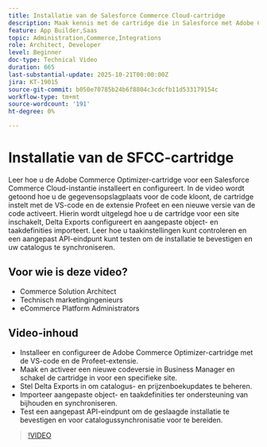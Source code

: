 ```yaml
---
title: Installatie van de Salesforce Commerce Cloud-cartridge
description: Maak kennis met de cartridge die in Salesforce met Adobe Commerce Optimizer wordt gebruikt.
feature: App Builder,Saas
topic: Administration,Commerce,Integrations
role: Architect, Developer
level: Beginner
doc-type: Technical Video
duration: 665
last-substantial-update: 2025-10-21T00:00:00Z
jira: KT-19015
source-git-commit: b050e70785b24b6f8804c3cdcfb11d533179154c
workflow-type: tm+mt
source-wordcount: '191'
ht-degree: 0%

---
```



# Installatie van de SFCC-cartridge

Leer hoe u de Adobe Commerce Optimizer-cartridge voor een Salesforce Commerce Cloud-instantie installeert en configureert. In de video wordt getoond hoe u de gegevensopslagplaats voor de code kloont, de cartridge instelt met de VS-code en de extensie Profeet en een nieuwe versie van de code activeert. Hierin wordt uitgelegd hoe u de cartridge voor een site inschakelt, Delta Exports configureert en aangepaste object- en taakdefinities importeert. Leer hoe u taakinstellingen kunt controleren en een aangepast API-eindpunt kunt testen om de installatie te bevestigen en uw catalogus te synchroniseren.


## Voor wie is deze video?

* Commerce Solution Architect
* Technisch marketingingenieurs
* eCommerce Platform Administrators

## Video-inhoud

* Installeer en configureer de Adobe Commerce Optimizer-cartridge met de VS-code en de Profeet-extensie.
* Maak en activeer een nieuwe codeversie in Business Manager en schakel de cartridge in voor een specifieke site.
* Stel Delta Exports in om catalogus- en prijzenboekupdates te beheren.
* Importeer aangepaste object- en taakdefinities ter ondersteuning van bijhouden en synchroniseren.
* Test een aangepast API-eindpunt om de geslaagde installatie te bevestigen en voor catalogussynchronisatie voor te bereiden.

>[!VIDEO](https://video.tv.adobe.com/v/3476076?captions=dut&learn=on)